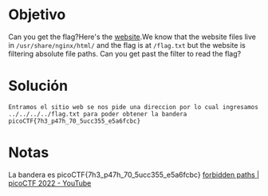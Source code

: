
# Objetivo 

Can you get the flag?Here's the [website](http://saturn.picoctf.net:55793/).We know that the website files live in `/usr/share/nginx/html/` and the flag is at `/flag.txt` but the website is filtering absolute file paths. Can you get past the filter to read the flag?
# Solución 
```
Entramos el sitio web se nos pide una direccion por lo cual ingresamos ../../../../flag.txt para poder obtener la bandera  picoCTF{7h3_p47h_70_5ucc355_e5a6fcbc}
```

# Notas 
La bandera es picoCTF{7h3_p47h_70_5ucc355_e5a6fcbc} 
[forbidden paths | picoCTF 2022 - YouTube](https://www.youtube.com/watch?v=QUbRxFXnFNY) 
